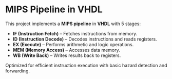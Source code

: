 
# MIPS Pipeline in VHDL  

This project implements a **MIPS pipeline** in **VHDL** with 5 stages:  
- **IF (Instruction Fetch)** – Fetches instructions from memory.  
- **ID (Instruction Decode)** – Decodes instructions and reads registers.  
- **EX (Execute)** – Performs arithmetic and logic operations.  
- **MEM (Memory Access)** – Accesses data memory.  
- **WB (Write Back)** – Writes results back to registers.  

Optimized for efficient instruction execution with basic hazard detection and forwarding.
